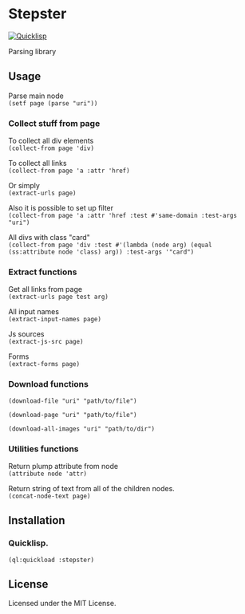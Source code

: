 # Stepster
[![Quicklisp](http://quickdocs.org/badge/stepster.svg)](http://quickdocs.org/stepster/)  
  
Parsing library

## Usage
Parse main node  
`(setf page (parse "uri"))`

### Collect stuff from page

To collect all div elements  
`(collect-from page 'div)`

To collect all links  
`(collect-from page 'a :attr 'href)`

Or simply  
`(extract-urls page)`

Also it is possible to set up filter  
`(collect-from page 'a :attr 'href :test #'same-domain :test-args "uri")`

All divs with class "card"  
`(collect-from page 'div :test #'(lambda (node arg) (equal (ss:attribute node 'class) arg)) :test-args '"card")`

### Extract functions

Get all links from page  
`(extract-urls page test arg)`

All input names  
`(extract-input-names page)`

Js sources  
`(extract-js-src page)`

Forms  
`(extract-forms page)`


### Download functions

`(download-file "uri" "path/to/file")`

`(download-page "uri" "path/to/file")`

`(download-all-images "uri" "path/to/dir")`

### Utilities functions

Return plump attribute from node  
`(attribute node 'attr)`

Return string of text from all of the children nodes.  
`(concat-node-text page)`

## Installation
### Quicklisp.  
`(ql:quickload :stepster)`

## License

Licensed under the MIT License.

